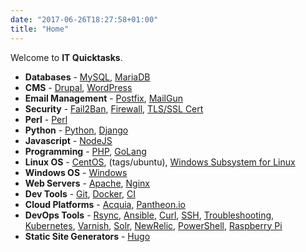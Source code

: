 ```yaml
---
date: "2017-06-26T18:27:58+01:00"
title: "Home"
---
```


Welcome to **IT Quicktasks**.

* **Databases** - [MySQL](tags/mysql/), [MariaDB](tags/mariadb/)
* **CMS** - [Drupal](tags/drupal), [WordPress](tags/wordpress)
* **Email Management** - [Postfix](tags/postfix), [MailGun](tags/mailgun)
* **Security** - [Fail2Ban](tags/fail2ban), [Firewall](tags/firewall), [TLS/SSL Cert](tags/sslcert)
* **Perl** - [Perl](tags/perl)
* **Python** - [Python](tags/python), [Django](tags/django)
* **Javascript** - [NodeJS](tags/nodejs)
* **Programming** - [PHP](tags/php), [GoLang](tags/golang)
* **Linux OS** - [CentOS](tags/centos), (tags/ubuntu), [Windows Subsystem for Linux](tags/wsl)
* **Windows OS** - [Windows](tags/windows)
* **Web Servers** - [Apache](tags/apache), [Nginx](tags/nginx)
* **Dev Tools** - [Git](tags/git), [Docker](tags/docker), [CI](tags/ci)
* **Cloud Platforms** - [Acquia](tags/acquia), [Pantheon.io](tags/pantheon.io)
* **DevOps Tools** - [Rsync](tags/rsync), [Ansible](tags/ansible), [Curl](tags/curl), [SSH](tags/ssh), [Troubleshooting](tags/troubleshooting), [Kubernetes](tags/kubernetes), [Varnish](tags/varnish), [Solr](tags/solr), [NewRelic](tags/newrelic),  [PowerShell](tags/powershell), [Raspberry Pi](tags/raspberrypi)
* **Static Site Generators** - [Hugo](tags/hugo)
